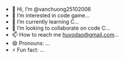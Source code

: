 - 👋 Hi, I’m @vanchuong25102006
- 👀 I’m interested in code game...
- 🌱 I’m currently learning C...
- 💞️ I’m looking to collaborate on code C...
- 📫 How to reach me huvodao@gmail.com...
- 😄 Pronouns: ...
- ⚡ Fun fact: ...

<!---
vanchuong25102006/vanchuong25102006 is a ✨ special ✨ repository because its `README.md` (this file) appears on your GitHub profile.
You can click the Preview link to take a look at your changes.
--->
